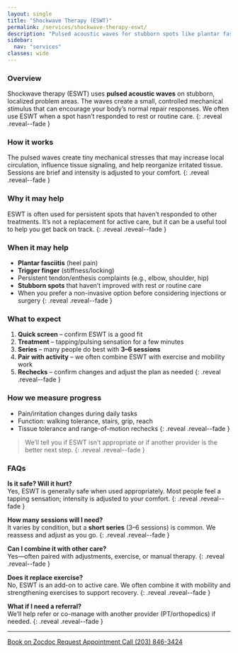 ```yaml
---
layout: single
title: "Shockwave Therapy (ESWT)"
permalink: /services/shockwave-therapy-eswt/
description: "Pulsed acoustic waves for stubborn spots like plantar fasciitis or trigger finger—used alongside active care."
sidebar:
  nav: "services"
classes: wide
---
```


### Overview
Shockwave therapy (ESWT) uses **pulsed acoustic waves** on stubborn, localized problem areas. The waves create a small, controlled mechanical stimulus that can encourage your body’s normal repair responses. We often use ESWT when a spot hasn’t responded to rest or routine care.
{: .reveal .reveal--fade }

### How it works
The pulsed waves create tiny mechanical stresses that may increase local circulation, influence tissue signaling, and help reorganize irritated tissue. Sessions are brief and intensity is adjusted to your comfort.
{: .reveal .reveal--fade }

### Why it may help
ESWT is often used for persistent spots that haven’t responded to other treatments. It’s not a replacement for active care, but it can be a useful tool to help you get back on track.
{: .reveal .reveal--fade }

### When it may help
- **Plantar fasciitis** (heel pain)  
- **Trigger finger** (stiffness/locking)  
- Persistent tendon/enthesis complaints (e.g., elbow, shoulder, hip)
- **Stubborn spots** that haven’t improved with rest or routine care
- When you prefer a non-invasive option before considering injections or surgery
{: .reveal .reveal--fade }

### What to expect
1. **Quick screen** – confirm ESWT is a good fit  
2. **Treatment** – tapping/pulsing sensation for a few minutes  
3. **Series** – many people do best with **3–6 sessions**  
4. **Pair with activity** – we often combine ESWT with exercise and mobility work
5. **Rechecks** – confirm changes and adjust the plan as needed
{: .reveal .reveal--fade }

### How we measure progress
- Pain/irritation changes during daily tasks  
- Function: walking tolerance, stairs, grip, reach  
- Tissue tolerance and range-of-motion rechecks
{: .reveal .reveal--fade }

> We’ll tell you if ESWT isn’t appropriate or if another provider is the better next step.
{: .reveal .reveal--fade }

### FAQs
  **Is it safe? Will it hurt?**  
  Yes, ESWT is generally safe when used appropriately. Most people feel a tapping sensation; intensity is adjusted to your comfort.
  {: .reveal .reveal--fade }

  **How many sessions will I need?**  
  It varies by condition, but a **short series** (3–6 sessions) is common. We reassess and adjust as you go.
  {: .reveal .reveal--fade }

  **Can I combine it with other care?**  
  Yes—often paired with adjustments, exercise, or manual therapy.
  {: .reveal .reveal--fade }

  **Does it replace exercise?**  
  No, ESWT is an add-on to active care. We often combine it with mobility and strengthening exercises to support recovery.
  {: .reveal .reveal--fade }

  **What if I need a referral?**  
  We’ll help refer or co-manage with another provider (PT/orthopedics) if needed.
  {: .reveal .reveal--fade }
  
---

<div class="contact-actions reveal reveal--up">
  <a href="https://www.zocdoc.com/practice/cranbury-chiropractic-center-43835" class="btn">
    <span class="btn-label">Book on Zocdoc</span>
  </a>
  <a href="/contact/" class="btn">
    <span class="btn-label">Request Appointment</span>
  </a>
  <a href="tel:+12038463424" class="btn">
    <span class="btn-label">Call (203) 846-3424</span>
  </a>
</div>